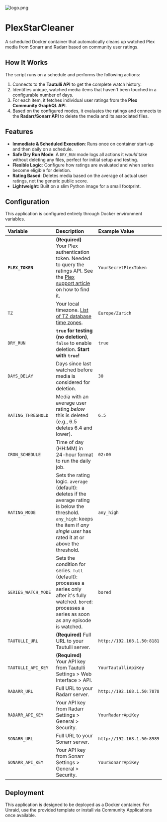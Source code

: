 ![logo.png](https://raw.githubusercontent.com/your-github-username/plex-janitor/main/logo.png)

# PlexStarCleaner

A scheduled Docker container that automatically cleans up watched Plex media from Sonarr and Radarr based on community user ratings.

## How It Works

The script runs on a schedule and performs the following actions:

1.  Connects to the **Tautulli API** to get the complete watch history.
2.  Identifies unique, watched media items that haven't been touched in a configurable number of days.
3.  For each item, it fetches individual user ratings from the **Plex Community GraphQL API**.
4.  Based on the configured modes, it evaluates the ratings and connects to the **Radarr/Sonarr API** to delete the media and its associated files.

## Features

-   **Immediate & Scheduled Execution**: Runs once on container start-up and then daily on a schedule.
-   **Safe Dry Run Mode**: A `DRY_RUN` mode logs all actions it *would* take without deleting any files, perfect for initial setup and testing.
-   **Flexible Logic**: Configure how ratings are evaluated and when series become eligible for deletion.
-   **Rating Based**: Deletes media based on the average of actual user ratings, not the generic public score.
-   **Lightweight**: Built on a slim Python image for a small footprint.

## Configuration

This application is configured entirely through Docker environment variables.

| Variable | Description | Example Value |
| :--- | :--- | :--- |
| **`PLEX_TOKEN`** | **(Required)** Your Plex authentication token. Needed to query the ratings API. See the [Plex support article](https://support.plex.tv/articles/204059436-finding-an-authentication-token-x-plex-token/) on how to find it. | `YourSecretPlexToken` |
| `TZ` | Your local timezone. [List of TZ database time zones](https://en.wikipedia.org/wiki/List_of_tz_database_time_zones). | `Europe/Zurich` |
| `DRY_RUN` | **`true` for testing (no deletion)**, `false` to enable deletion. **Start with `true`!** | `true` |
| `DAYS_DELAY` | Days since last watched before media is considered for deletion. | `30` |
| `RATING_THRESHOLD` | Media with an average user rating *below* this is deleted (e.g., 6.5 deletes 6.4 and lower). | `6.5` |
| `CRON_SCHEDULE` | Time of day (HH:MM) in 24-hour format to run the daily job. | `02:00` |
| `RATING_MODE` | Sets the rating logic. `average` (default): deletes if the average rating is below the threshold. `any_high`: keeps the item if *any single user* has rated it at or above the threshold. | `any_high` |
| `SERIES_WATCH_MODE` | Sets the condition for series. `full` (default): processes a series only after it's fully watched. `bored`: processes a series as soon as any episode is watched. | `bored` |
| `TAUTULLI_URL` | **(Required)** Full URL to your Tautulli server. | `http://192.168.1.50:8181` |
| `TAUTULLI_API_KEY` | **(Required)** Your API key from Tautulli Settings > Web Interface > API. | `YourTautulliApiKey` |
| `RADARR_URL` | Full URL to your Radarr server. | `http://192.168.1.50:7878` |
| `RADARR_API_KEY` | Your API key from Radarr Settings > General > Security. | `YourRadarrApiKey` |
| `SONARR_URL` | Full URL to your Sonarr server. | `http://192.168.1.50:8989` |
| `SONARR_API_KEY` | Your API key from Sonarr Settings > General > Security. | `YourSonarrApiKey` |

## Deployment

This application is designed to be deployed as a Docker container. For Unraid, use the provided template or install via Community Applications once available.
